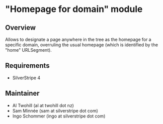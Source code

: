 # "Homepage for domain" module

## Overview

Allows to designate a page anywhere in the tree
as the homepage for a specific domain, overruling
the usual homepage (which is identified by the "home" URLSegment).

## Requirements

 * SilverStripe 4

## Maintainer

 * Al Twohill (al at twohill dot nz)
 * Sam Minnée (sam at silverstripe dot com)
 * Ingo Schommer (ingo at silverstripe dot com)
